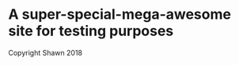  <!DOCTYPE html>
<html>
<head>
<script src="https://wchat.freshchat.com/js/widget.js"></script>
</head>
<body>
<h1>A super-special-mega-awesome site for testing purposes</h1>
<p>Copyright Shawn 2018</p>
<script>
  window.fcWidget.init({
    token: "5fb3aa44-f7a9-4758-8806-f1acfa3e6009",
    host: "https://wchat.freshchat.com"
  });
</script>
<script>
  // Make sure fcWidget.init is included before setting these values
  // To set unique user id in your system when it is available
  window.fcWidget.setExternalId("john.doe1987");
  // To set user name
  window.fcWidget.user.setFirstName("John");
  // To set user email
  window.fcWidget.user.setEmail("john.doe@gmail.com");
  // To set user properties
  window.fcWidget.user.setProperties({
    plan: "Estate",                 // meta property 1
    status: "Active"                // meta property 2
  });
</script>

</body>
</html>
